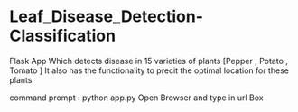 # Leaf_Disease_Detection-Classification
Flask App Which detects disease in 15 varieties of plants [Pepper , Potato , Tomato ]
It also has the functionality to precit the optimal location for these plants

command prompt : python app.py
Open Browser and type in url Box
